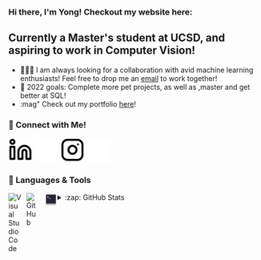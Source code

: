 ### Hi there, I'm Yong! Checkout my website here: 

## Currently a Master's student at UCSD, and aspiring to work in Computer Vision!
- :people_holding_hands: I am always looking for a collaboration with avid machine learning enthusiasts! Feel free to drop me an <a href="mailto:yyx.yongyuxuanB01@gmail.com">email<a> to work together!
- :pushpin: 2022 goals: Complete more pet projects, as well as ,master and get better at SQL!
- :mag" Check out my portfolio [here](yongyx.github.io)!

### :calling: Connect with Me!
[![website](./img/linkedin-light.svg)](https://linkedin.com/in/yongyx#gh-light-mode-only)
[![website](./img/linkedin-dark.svg)](https://linkedin.com/in/yongyx#gh-dark-mode-only)
[![website](./img/instagram-light.svg)](https://instagram.com/yong.yx/#gh-light-mode-only)
[![website](./img/instagram-dark.svg)](https://instagram.com/yong.yx/#gh-dark-mode-only)

### :toolbox: Languages & Tools
<img align="left" alt="Visual Studio Code" width="26px" src="https://cdn.jsdelivr.net/gh/devicons/devicon/icons/vscode/vscode-original.svg" style="padding-right:10px;" />
<img align="left" alt="GitHub" width="26px" src="https://user-images.githubusercontent.com/3369400/139447912-e0f43f33-6d9f-45f8-be46-2df5bbc91289.png" style="padding-right:10px;" />
<img align="left" alt="Terminal" width="26px" src="./img/terminal.svg">

</details>

<details>
  <summary>:zap: GitHub Stats</summary>

  <img align="left" alt="codeSTACKr's GitHub Stats" src="https://github-readme-stats.vercel.app/api?username=yongyx&show_icons=true&hide_border=false&title_color=ff652f&icon_color=FFE400&bg_color=09131B&text_color=ffffff&border_color=0c1a25" />

</details>
